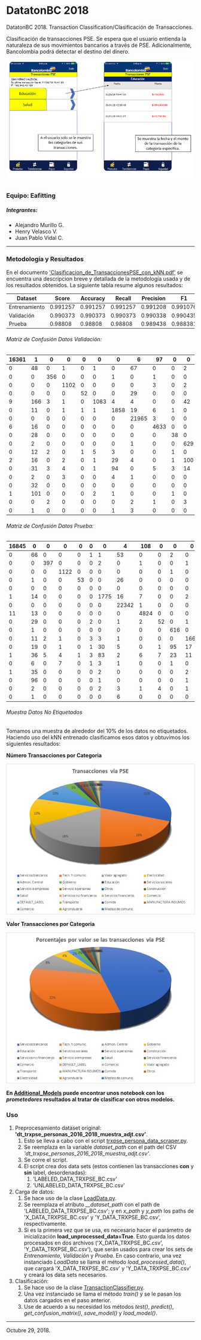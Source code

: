 # DatatonBC 2018
DatatonBC 2018. Transaction Classification/Clasificación de Transacciones.

Clasificación de transacciones PSE.
Se espera que el usuario entienda la naturaleza de sus
movimientos bancarios a través de PSE. Adicionalmente, Bancolombia
podrá detectar el destino del dinero.

![Prototipo App Personas](https://raw.githubusercontent.com/AlejandroMllo/DatatonBC_2018/master/Supporting_Files/App.png)

### Equipo: Eafitting
##### Integrantes:
- Alejandro Murillo G.
- Henry Velasco V.
- Juan Pablo Vidal C.

-----------------------------

### Metodología y Resultados

En el documento ['Clasificacion_de_TransaccionesPSE_con_kNN.pdf'](https://github.com/AlejandroMllo/DatatonBC_2018/blob/master/Clasificacion_de_TransaccionesPSE_con_kNN.pdf) se encuentra
una descripcion breve y detallada de la metodología usada y de los resultados obtenidos. La siguiente
tabla resume algunos resultados:



| Dataset       | Score    | Accuracy | Recall   | Precision | F1       | R^2      | Size
|---------------|----------|----------|----------|-----------|----------|----------| --------
| Entrenamiento | 0.991257 | 0.991257 | 0.991257 | 0.991208  | 0.991076 | 0.984354 | 1'350.000
| Validación    | 0.990373 | 0.990373 | 0.990373 | 0.990338  | 0.990435 | 0.978653 | 75.000
| Prueba        | 0.98808  | 0.98808  | 0.98808  | 0.989438  | 0.988381 | 0.974052 | 75.000

###### Matriz de Confusión Datos Validación:

| 16361 | 1   | 0   | 0    | 0  | 0    | 0    | 6     | 97   | 0  | 0   | 0    | 0    | 1     | 0   | 0    | 0     | 0 | 0     |
|-------|-----|-----|------|----|------|------|-------|------|----|-----|------|------|-------|-----|------|-------|---|-------|
| 0     | 48  | 0   | 1    | 0  | 1    | 0    | 67    | 0    | 0  | 2   | 0    | 3    | 126   | 1   | 1    | 0     | 0 | 0     |
| 0     | 0   | 356 | 0    | 0  | 0    | 1    | 0     | 1    | 0  | 0   | 0    | 2    | 20    | 0   | 0    | 0     | 0 | 0     |
| 0     | 0   | 0   | 1102 | 0  | 0    | 0    | 0     | 3    | 0  | 2   | 1    | 0    | 53    | 1   | 0    | 0     | 2 | 0     |
| 0     | 0   | 0   | 0    | 52 | 0    | 0    | 29    | 0    | 0  | 0   | 0    | 0    | 6     | 0   | 0    | 0     | 0 | 0     |
| 9     | 166 | 3   | 1    | 0  | 1083 | 4    | 4     | 0    | 0  | 42  | 1    | 6    | 190   | 1   | 3    | 0     | 0 | 0     |
| 0     | 11  | 0   | 1    | 1  | 1    | 1858 | 19    | 6    | 1  | 0   | 0    | 18   | 62    | 0   | 1    | 0     | 0 | 0     |
| 0     | 0   | 0   | 0    | 0  | 0    | 0    | 21965 | 3    | 0  | 0   | 0    | 0    | 0     | 0   | 0    | 0     | 0 | 0     |
| 6     | 16  | 0   | 0    | 0  | 0    | 0    | 0     | 4633 | 0  | 0   | 0    | 0    | 0     | 0   | 1    | 0     | 0 | 0     |
| 0     | 28  | 0   | 0    | 0  | 0    | 0    | 0     | 0    | 38 | 0   | 0    | 0    | 9     | 0   | 0    | 0     | 0 | 0     |
| 0     | 2   | 0   | 0    | 0  | 0    | 0    | 1     | 0    | 0  | 629 | 0    | 3    | 8     | 0   | 0    | 0     | 0 | 0     |
| 0     | 12  | 2   | 0    | 1  | 5    | 3    | 0     | 0    | 1  | 0   | 1679 | 1    | 43    | 0   | 0    | 0     | 0 | 0     |
| 2     | 16  | 0   | 2    | 0  | 1    | 29   | 4     | 0    | 1  | 100 | 25   | 1083 | 98    | 1   | 1    | 0     | 4 | 0     |
| 0     | 31  | 3   | 4    | 0  | 1    | 94   | 0     | 5    | 3  | 14  | 4    | 27   | 51721 | 19  | 3    | 4     | 5 | 0     |
| 0     | 2   | 0   | 3    | 0  | 0    | 4    | 1     | 0    | 0  | 0   | 0    | 1    | 54    | 510 | 0    | 0     | 0 | 0     |
| 0     | 32  | 0   | 0    | 0  | 0    | 0    | 0     | 0    | 0  | 0   | 0    | 2    | 14    | 0   | 1926 | 1     | 0 | 0     |
| 1     | 101 | 0   | 0    | 0  | 2    | 1    | 0     | 0    | 1  | 0   | 0    | 3    | 6     | 0   | 0    | 31718 | 0 | 0     |
| 0     | 0   | 2   | 0    | 0  | 0    | 0    | 2     | 1    | 0  | 3   | 0    | 5    | 50    | 30  | 0    | 0     | 1 | 166   |
| 0     | 1   | 0   | 0    | 0  | 0    | 1    | 3     | 0    | 0  | 0   | 0    | 0    | 0     | 0   | 0    | 0     | 0 | 27340 |

###### Matriz de Confusión Datos Prueba:

| 16845 | 0  | 0   | 0    | 0  | 0 | 0    | 4     | 108  | 0  | 0   | 0    | 0    | 1     | 0   | 0    | 0     | 0   | 0     |
|-------|----|-----|------|----|---|------|-------|------|----|-----|------|------|-------|-----|------|-------|-----|-------|
| 0     | 66 | 0   | 0    | 0  | 1 | 1    | 53    | 0    | 0  | 2   | 0    | 2    | 106   | 0   | 0    | 0     | 0   | 0     |
| 0     | 0  | 397 | 0    | 0  | 0 | 2    | 0     | 1    | 0  | 0   | 1    | 1    | 33    | 1   | 1    | 0     | 1   | 0     |
| 0     | 0  | 0   | 1122 | 0  | 0 | 0    | 0     | 0    | 0  | 1   | 0    | 1    | 66    | 3   | 0    | 0     | 0   | 0     |
| 0     | 1  | 0   | 0    | 53 | 0 | 0    | 26    | 0    | 0  | 0   | 0    | 0    | 7     | 0   | 0    | 0     | 0   | 0     |
| 0     | 0  | 0   | 0    | 0  | 0 | 0    | 0     | 0    | 0  | 0   | 0    | 0    | 0     | 0   | 0    | 0     | 0   | 0     |
| 1     | 14 | 0   | 0    | 0  | 0 | 1775 | 16    | 7    | 0  | 0   | 2    | 26   | 71    | 0   | 1    | 0     | 3   | 0     |
| 0     | 0  | 0   | 0    | 0  | 0 | 0    | 22342 | 1    | 0  | 0   | 0    | 0    | 0     | 0   | 0    | 0     | 0   | 0     |
| 11    | 13 | 0   | 0    | 0  | 0 | 0    | 0     | 4824 | 0  | 0   | 0    | 0    | 0     | 0   | 5    | 0     | 0   | 0     |
| 0     | 29 | 0   | 0    | 0  | 2 | 0    | 1     | 2    | 52 | 0   | 1    | 0    | 18    | 0   | 4    | 0     | 0   | 0     |
| 0     | 1  | 0   | 0    | 0  | 0 | 0    | 0     | 0    | 0  | 616 | 0    | 2    | 8     | 0   | 0    | 0     | 0   | 0     |
| 0     | 11 | 2   | 1    | 0  | 3 | 3    | 1     | 0    | 0  | 0   | 1664 | 1    | 50    | 0   | 1    | 0     | 0   | 0     |
| 0     | 19 | 0   | 1    | 0  | 1 | 30   | 5     | 0    | 1  | 95  | 17   | 1128 | 101   | 1   | 2    | 0     | 4   | 0     |
| 1     | 36 | 5   | 4    | 1  | 3 | 83   | 2     | 6    | 7  | 23  | 11   | 14   | 51802 | 26  | 2    | 3     | 4   | 0     |
| 0     | 6  | 0   | 7    | 0  | 1 | 3    | 1     | 0    | 0  | 1   | 0    | 2    | 53    | 475 | 0    | 1     | 0   | 0     |
| 1     | 35 | 0   | 0    | 0  | 0 | 2    | 0     | 0    | 0  | 0   | 2    | 3    | 8     | 0   | 1989 | 0     | 0   | 0     |
| 0     | 96 | 0   | 0    | 0  | 0 | 1    | 0     | 0    | 0  | 0   | 1    | 0    | 10    | 2   | 0    | 31949 | 0   | 0     |
| 0     | 2  | 0   | 0    | 0  | 0 | 2    | 3     | 1    | 4  | 0   | 1    | 48   | 43    | 0   | 0    | 0     | 161 | 0     |
| 0     | 1  | 0   | 0    | 0  | 0 | 0    | 6     | 0    | 0  | 0   | 0    | 0    | 0     | 0   | 0    | 0     | 0   | 27371 |

###### Muestra Datos No Etiquetados
Tomamos una muestra de alrededor del 10% de los datos no etiquetados. Haciendo uso del kNN entrenado clasificamos esos datos y obtuvimos los siguientes resultados:

**Número Transacciones por Categoria**

![numero_transacciones](https://github.com/AlejandroMllo/DatatonBC_2018/blob/master/Supporting_Files/kNN_TransaccionPSE.jpeg?raw=true)


**Valor Transacciones por Categoria**

![valor_transacciones](https://github.com/AlejandroMllo/DatatonBC_2018/blob/master/Supporting_Files/kNN_ValorTransaccionesPSE.jpeg?raw=true)


**En [Additional_Models](https://github.com/AlejandroMllo/DatatonBC_2018/tree/master/Additional_Models) puede encontrar unos notebook con los _prometedores_ resultados al tratar de clasificar con otros modelos.**  

### Uso
1. Preprocesamiento dataset original: __'dt_trxpse_personas_2016_2018_muestra_adjt.csv'__.
    1. Esto se lleva a cabo con el script [trxpse_persona_data_scraper.py](https://github.com/AlejandroMllo/DatatonBC_2018/blob/master/Transaction_Classifier/trxpse_persona_data_scraper.py).
    1. Se reemplaza en la variable *dataset_path* con el path del CSV *'dt_trxpse_personas_2016_2018_muestra_adjt.csv'*.
    1. Se corre el script.
    1. El script crea dos data sets (estos contienen las transacciones **con** y **sin** label, desordenadas):
        1. 'LABELED_DATA_TRXPSE_BC.csv'
        1. 'UNLABELED_DATA_TRXPSE_BC.csv'
2. Carga de datos:
    1. Se hace uso de la clase [LoadData.py](https://github.com/AlejandroMllo/DatatonBC_2018/blob/master/Transaction_Classifier/LoadData.py).
    1. Se reemplaza el atributo *__dataset_path* con el path de 'LABELED_DATA_TRXPSE_BC.csv'; y
       en *x_path* y *y_path* los paths de 'X_DATA_TRXPSE_BC.csv' y 'Y_DATA_TRXPSE_BC.csv', respectivamente.
    1. Si es la primera vez que se usa, es necesario hacer el parámetro de inicialización __load_unprocessed_data=True__.
       Esto guarda los datos procesados en dos archivos ('X_DATA_TRXPSE_BC.csv', 'Y_DATA_TRXPSE_BC.csv'),
       que serán usados para crear los sets de *Entrenamiento*, *Validación* y *Prueba*.
       En caso contrario, una vez instanciado *LoadData* se llama el método *load_processed_data()*, que cargará
       'X_DATA_TRXPSE_BC.csv' y 'Y_DATA_TRXPSE_BC.csv' y creará los data sets necesarios.
3. Clasificación:
    1. Se hace uso de la clase [TransactionClassifier.py](https://github.com/AlejandroMllo/DatatonBC_2018/blob/master/Transaction_Classifier/TransactionClassifier.py).
    1. Una vez instanciado se llama el método *train()* y se le pasan los datos
       cargados en el paso anterior.
    1. Use de acuerdo a su necesidad los métodos *test()*, *predict()*, *get_confusion_matrix()*,
       *save_model()* y *load_model()*.
       
----------------------------------

Octubre 29, 2018.
